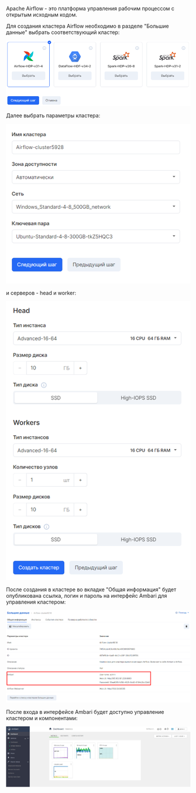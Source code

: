 Apache Airflow - это платформа управления рабочим процессом с открытым исходным кодом.

Для создания кластера Airflow необходимо в разделе "Большие данные" выбрать соответствующий кластер:

![](./assets/1601722777913-2.png)

Далее выбрать параметры кластера:

![](./assets/1601724143228-6.png)

и серверов - head и worker:

![](./assets/1601724183067-7.png)

После создания в кластере во вкладке "Общая информация" будет опубликована ссылка, логин и пароль на интерфейс Ambari для управления кластером:

![](./assets/1601724585349-a2.png)

После входа в интерфейсе Ambari будет доступно управление кластером и компонентами:

![](./assets/1601725988039-a3.png)
